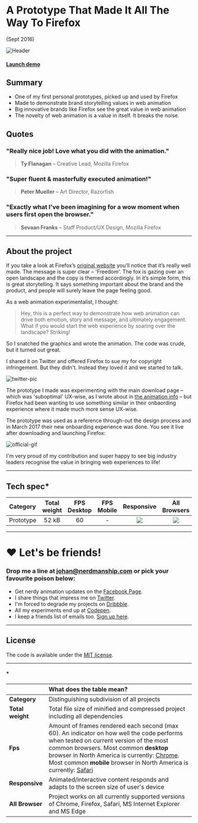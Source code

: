 [firefox-project_img]: /nerdmanship/assets/images/projects/firefox-project.png
[firefox_animation]: http://s.codepen.io/nerdmanship/debug/rrrajP
[no]: /nerdmanship/assets/images/projects/no.png
[yes]: /nerdmanship/assets/images/projects/yes.png

[firefox-twitter]: /nerdmanship/assets/images/projects/firefox-twitter.png
[firefox-official]: /nerdmanship/assets/images/projects/firefox-official.gif

# A Prototype That Made It All The Way To Firefox

(Sept 2016)

![Header][firefox-project_img]

#### [Launch demo][firefox_animation]

## Summary

* One of my first personal prototypes, picked up and used by Firefox
* Made to demonstrate brand storytelling values in web animation
* Big innovative brands like Firefox see the great value in web animation
* The novelty of web animation is a value in itself. It breaks the noise.

## Quotes

### "Really nice job! Love what you did with the animation."
> **Ty Flanagan** – Creative Lead, Mozilla Firefox

### "Super fluent & masterfully executed animation!"
> **Peter Mueller** – Art Director, Razorfish

### "Exactly what I've been imagining for a wow moment when users first open the browser."
> **Sevaan Franks** – Staff Product/UX Design, Mozilla Firefox

---

## About the project

If you take a look at Firefox’s [original website](https://www.mozilla.org/en-US/firefox/new/) you’ll notice that it’s really well made. The message is super clear – 'Freedom'. The fox is gazing over an open landscape and the copy is themed accordingly. In it’s simple form, this is great storytelling. It says something important about the brand and the product, and people will surely leave the page feeling good.

As a web animation experimentalist, I thought:

> Hey, this is a perfect way to demonstrate how web animation can drive both emotion, story and message, and ultimately engagement. What if you would start the web experience by soaring over the landscape? Striking!

So I snatched the graphics and wrote the animation. The code was crude, but it turned out great.

I shared it on Twitter and offered Firefox to sue my for copyright infringement. But they didn't. Instead they loved it and we started to talk.

![twitter-pic][firefox-twitter]

The prototype I made was experimenting with the main download page – which was 'suboptimal' UX-wise, as I wrote about in [the animation info][firefox_animation] – but Firefox had been wanting to use something similar in their onbaording experience where it made much more sense UX-wise.

The prototype was used as a reference through-out the design process and in March 2017 their new onboarding experience was done. You see it live after downloading and launching Firefox:

![official-gif][firefox-official]

I'm very proud of my contribution and super happy to see big industry leaders recognise the value in bringing web experiences to life!


---

## Tech spec*

| Category | Total weight | FPS Desktop | FPS Mobile | Responsive | All Browsers |
| :-------- | :-----: | :-----: | :-----: |  :-----: | :-----: |
| Prototype | 52 kB | 60 | - | ![][no] | ![][no] |

---


# ❤️ Let's be friends!

### Drop me a line at [johan@nerdmanship.com](mailto:johan@nerdmanship.com) or pick your favourite poison below:

* Get nerdy animation updates on the [Facebook Page](http://www.facebook.com/nerdmanship).
* I share things that impress me on [Twitter](http://www.twitter.com/stromqvist).
* I'm forced to degrade my projects on [Dribbble](http://www.dribbble.com/stromqvist).
* All my experiments end up at [Codepen](http://www.codepen.io/nerdmanship).
* I keep a friends list of emails too. [Sign up here](http://nerdmanship.us13.list-manage.com/subscribe/post?u=bed6727a7b59b995ae23ca252&id=706f47db11).

---

## License

The code is available under the [MIT license](LICENSE.txt).

---

#### *

|  | **What does the table mean?** |
| :-------- | :----- |
| **Category** | Distinguishing subdivision of all projects |
| **Total weight** | Total file size of minified and compressed project including all dependencies |
| **Fps** | Amount of frames rendered each second (max 60). An indicator on how well the code performs when tested on current version of the most common browsers. Most common **desktop** browser in North America is currently: [Chrome](http://gs.statcounter.com/browser-market-share/desktop/north-america/#monthly-201604-201704). Most common **mobile** browser in North America is currently: [Safari](http://gs.statcounter.com/browser-market-share/mobile/north-america/#monthly-201604-201704) |
| **Responsive** | Animated/interactive content responds and adapts to the screen size of user's device |
| **All Browser** | Project works on all currently supported versions of Chrome, Firefox, Safari, MS Internet Explorer and MS Edge |

